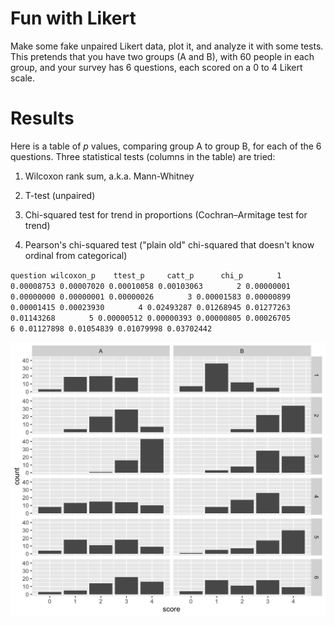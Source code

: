 Fun with Likert
========

Make some fake unpaired Likert data, plot it, and analyze it with some
tests. This pretends that you have two groups (A and B), with 60
people in each group, and your survey has 6 questions, each scored on
a 0 to 4 Likert scale.

Results
========

Here is a table of *p* values, comparing group A to group B, for each
of the 6 questions. Three statistical tests (columns in the table) are
tried:

1. Wilcoxon rank sum, a.k.a. Mann-Whitney

2. T-test (unpaired)

3. Chi-squared test for trend in proportions (Cochran–Armitage test
for trend)

4. Pearson's chi-squared test ("plain old" chi-squared that doesn't
know ordinal from categorical)


`question wilcoxon_p    ttest_p     catt_p      chi_p`
`       1 0.00008753 0.00007020 0.00010058 0.00103063`
`       2 0.00000001 0.00000000 0.00000001 0.00000026`
`       3 0.00001583 0.00000899 0.00001415 0.00023930`
`       4 0.02493287 0.01268945 0.01277263 0.01143268`
`       5 0.00000512 0.00000393 0.00000805 0.00026705`
`       6 0.01127898 0.01054839 0.01079998 0.03702442`


![plot of likert data](facet_grid.png "Plot of Likert data")

